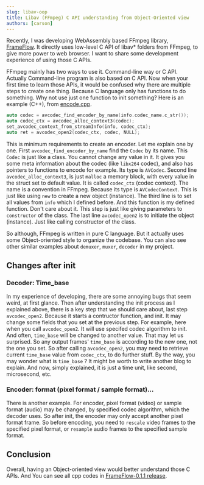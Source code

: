 ```yaml
---
slug: libav-oop
title: Libav (FFmpeg) C API understanding from Object-Oriented view
authors: [carson]
---
```


Recently, I was developing WebAssembly based FFmpeg library, [FrameFlow](https://github.com/carsonDB/frameflow). It directly uses low-level C API of libav* folders from FFmpeg, to give more power to web browser. I want to share some development experience of using those C APIs.

FFmpeg mainly has two ways to use it. Command-line way or C API. Actually Command-line program is also based on C API. Now when your first time to learn those APIs, it would be confused why there are multiple steps to create one thing. Because C language only has functions to do something. Why not use just one function to init something?
Here is an example (C++), from [encode.cpp](https://github.com/carsonDB/frameflow/blob/6681b44073a65e5ab612e0bf6f24f71742095d5d/src/cpp/encode.cpp#L14).
```cpp
auto codec = avcodec_find_encoder_by_name(info.codec_name.c_str());
auto codec_ctx = avcodec_alloc_context3(codec);
set_avcodec_context_from_streamInfo(info, codec_ctx);
auto ret = avcodec_open2(codec_ctx, codec, NULL);
```
This is minimum requirements to create an encoder. Let me explain one by one.
First `avcodec_find_encoder_by_name` find the `Codec` by its name. This `Codec` is just like a class. You cannot change any value in it. It gives you some meta information about the codec (like `libx264` codec), and also has pointers to functions to encode for example. Its type is `AVCodec`.
Second line `avcodec_alloc_context3`, is just `malloc` a memory block, with every value in the struct set to default value. It is called `codec_ctx` (codec context). The name is a convention in FFmpeg. Because its type is `AVCodecContext`. This is just like using `new` to create a new object (instance).
The third line is to set all values from `info` which I defined before. And this function is my defined function. Don't care about it. This step is just like giving parameters to `constructor` of the class.
The last line `avcodec_open2` is to initiate the object (instance). Just like calling constructor of the class.

So although, FFmpeg is written in pure C language. But it actually uses some Object-oriented style to organize the codebase. You can also see other similar examples about `demuxer`, `muxer`, `decoder` in my project.

## Changes after init

### Decoder: Time_base
In my experience of developing, there are some annoying bugs that seem weird, at first glance. Then after understanding the init process as I explained above, there is a key step that we should care about, last step `avcodec_open2`. Because it starts a contructor function, and init. It may change some fields that you set at the previous step.
For example, here when you call `avcodec_open2`. It will use specifed codec algorithm to init. And often, `time_base` will be changed to another value. That may let us surprised. So any output frames' `time_base` is according to the new one, not the one you set. So after calling `avcodec_open2`, you may need to retrieve current `time_base` value from `codec_ctx`, to do further stuff.
By the way, you may wonder what is `time_base` ? It might be worth to write another blog to explain. And now, simply explained, it is just a time unit, like second, microsecond, etc.

### Encoder: format (pixel format / sample format)...
There is another example. For encoder, pixel format (video) or sample format (audio) may be changed, by specified codec algorithm, which the decoder uses. So after init, the encoder may only accept another pixel format frame. So before encoding, you need to `rescale` video frames to the specified pixel format, or `resample` audio frames to the specified sample format.

## Conclusion
Overall, having an Object-oriented view would better understand those C APIs. And You can see all cpp codes in [FrameFlow-0.1.1 release](https://github.com/carsonDB/frameflow/blob/6681b44073a65e5ab612e0bf6f24f71742095d5d/src/cpp/).
